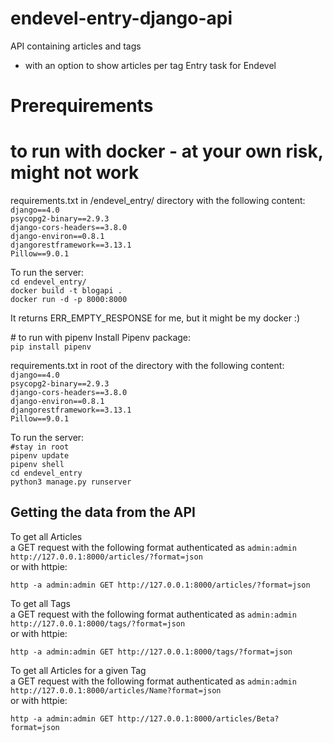 # endevel-entry-django-api
 
API containing articles and tags 
 - with an option to show articles per tag
Entry task for Endevel

# Prerequirements

# to run with docker - at your own risk, might not work

requirements.txt in /endevel_entry/ directory with the following content:<br>
`django==4.0`<br/>
`psycopg2-binary==2.9.3`<br/>
`django-cors-headers==3.8.0`<br/>
`django-environ==0.8.1`<br/>
`djangorestframework==3.13.1`<br/>
`Pillow==9.0.1`<br/>

To run the server: <br>
`cd endevel_entry/`<br/>
`docker build -t blogapi .`<br/>
`docker run -d -p 8000:8000`<br/>

<p>It returns ERR_EMPTY_RESPONSE for me, but it might be my docker :)</p>

# to run with pipenv
Install Pipenv package: <br>
`pip install pipenv`<br/>

requirements.txt in root of the directory with the following content:<br>
`django==4.0`<br/>
`psycopg2-binary==2.9.3`<br/>
`django-cors-headers==3.8.0`<br/>
`django-environ==0.8.1`<br/>
`djangorestframework==3.13.1`<br/>
`Pillow==9.0.1`<br/>

To run the server: <br>
`#stay in root`<br/>
`pipenv update`<br/>
`pipenv shell`<br/>
`cd endevel_entry`<br/>
`python3 manage.py runserver`<br/>

## Getting the data from the API



To get all Articles <br>
a GET request with the following format authenticated as `admin:admin` <br>
`http://127.0.0.1:8000/articles/?format=json` <br>
or with httpie: <p>`http -a admin:admin GET http://127.0.0.1:8000/articles/?format=json`</p>


To get all Tags <br>
a GET request with the following format authenticated as `admin:admin`<br>
`http://127.0.0.1:8000/tags/?format=json` <br>
or with httpie: <p>`http -a admin:admin GET http://127.0.0.1:8000/tags/?format=json`</p>


To get all Articles for a given Tag <br>
a GET request with the following format authenticated as `admin:admin`<br>
`http://127.0.0.1:8000/articles/Name?format=json` <br>
or with httpie: <p>`http -a admin:admin GET http://127.0.0.1:8000/articles/Beta?format=json`</p>



